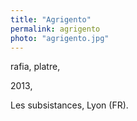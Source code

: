 ```yaml
---
title: "Agrigento"
permalink: agrigento
photo: "agrigento.jpg"
---
```


rafia, platre,

2013,

Les subsistances, Lyon (FR).